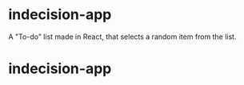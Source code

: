 # indecision-app
A "To-do" list made in React, that selects a random item from the list.

# indecision-app
